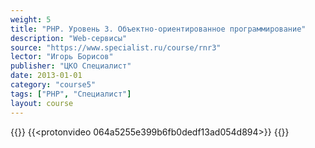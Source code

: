 ```yaml
---
weight: 5
title: "PHP. Уровень 3. Объектно-ориентированное программирование"
description: "Web-сервисы"
source: "https://www.specialist.ru/course/rnr3"
lector: "Игорь Борисов"
publisher: "ЦКО Специалист"
date: 2013-01-01
category: "course5"
tags: ["PHP", "Специалист"]
layout: course
---
```

{{<players>}}
    {{<protonvideo 064a5255e399b6fb0dedf13ad054d894>}}
{{</players>}}
